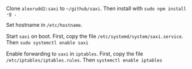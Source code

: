 Clone `alexrudd2:saxi` to `~/github/saxi`.  Then install with `sudo npm install -g .`

Set hostname in `/etc/hostname`.

Start `saxi` on boot.  First, copy the file `/etc/systemd/system/saxi.service`.  Then `sudo systemctl enable saxi`

Enable forwarding to `saxi` in `iptables`.  First, copy the file `/etc/iptables/iptables.rules`.  Then `systemctl enable iptables`

